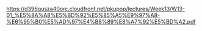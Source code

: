 https://d396qusza40orc.cloudfront.net/pkupop/lectures/Week13/W13-01_%E5%8A%A8%E5%BD%92%E5%85%A5%E9%97%A8-%E6%95%B0%E5%AD%97%E4%B8%89%E8%A7%92%E5%BD%A2.pdf
